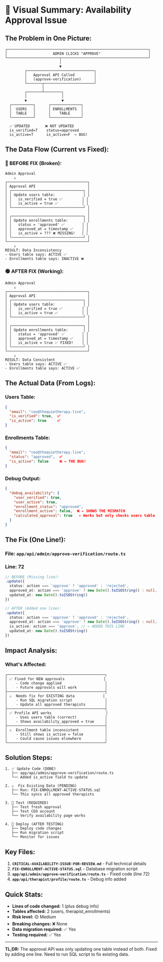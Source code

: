# 🎯 Visual Summary: Availability Approval Issue

## **The Problem in One Picture:**

```
┌─────────────────────────────────────────────────────────────────┐
│                     ADMIN CLICKS "APPROVE"                      │
└────────────────────────┬────────────────────────────────────────┘
                         │
                         ▼
         ┌───────────────────────────────┐
         │   Approval API Called         │
         │   (approve-verification)      │
         └───────┬───────────────────────┘
                 │
         ┌───────┴────────┐
         │                │
         ▼                ▼
  ┌──────────┐      ┌──────────────┐
  │  USERS   │      │ ENROLLMENTS  │
  │  TABLE   │      │    TABLE     │
  └──────────┘      └──────────────┘
  
  ✅ UPDATED       ❌ NOT UPDATED
  is_verified=T    status=approved
  is_active=T      is_active=F  ← BUG!
```

## **The Data Flow (Current vs Fixed):**

### **🔴 BEFORE FIX (Broken):**
```
Admin Approval
    ↓
┌─────────────────────────────────────┐
│ Approval API                        │
│ ┌─────────────────────────────────┐ │
│ │ Update users table:             │ │
│ │   is_verified = true ✅         │ │
│ │   is_active = true ✅           │ │
│ └─────────────────────────────────┘ │
│                                     │
│ ┌─────────────────────────────────┐ │
│ │ Update enrollments table:       │ │
│ │   status = 'approved' ✅        │ │
│ │   approved_at = timestamp ✅    │ │
│ │   is_active = ??? ❌ MISSING!   │ │
│ └─────────────────────────────────┘ │
└─────────────────────────────────────┘
    ↓
RESULT: Data Inconsistency
- Users table says: ACTIVE ✅
- Enrollments table says: INACTIVE ❌
```

### **🟢 AFTER FIX (Working):**
```
Admin Approval
    ↓
┌─────────────────────────────────────┐
│ Approval API                        │
│ ┌─────────────────────────────────┐ │
│ │ Update users table:             │ │
│ │   is_verified = true ✅         │ │
│ │   is_active = true ✅           │ │
│ └─────────────────────────────────┘ │
│                                     │
│ ┌─────────────────────────────────┐ │
│ │ Update enrollments table:       │ │
│ │   status = 'approved' ✅        │ │
│ │   approved_at = timestamp ✅    │ │
│ │   is_active = true ✅ FIXED!    │ │
│ └─────────────────────────────────┘ │
└─────────────────────────────────────┘
    ↓
RESULT: Data Consistent
- Users table says: ACTIVE ✅
- Enrollments table says: ACTIVE ✅
```

## **The Actual Data (From Logs):**

### **Users Table:**
```json
{
  "email": "ceo@thequietherapy.live",
  "is_verified": true,  ✅
  "is_active": true     ✅
}
```

### **Enrollments Table:**
```json
{
  "email": "ceo@thequietherapy.live",
  "status": "approved",  ✅
  "is_active": false     ❌ ← THE BUG!
}
```

### **Debug Output:**
```json
{
  "debug_availability": {
    "user_verified": true,
    "user_active": true,
    "enrollment_status": "approved",
    "enrollment_active": false,  ❌ ← SHOWS THE MISMATCH
    "calculated_approval": true   ← Works but only checks users table
  }
}
```

## **The Fix (One Line!):**

### **File:** `app/api/admin/approve-verification/route.ts`
### **Line:** 72

```typescript
// BEFORE (Missing line):
.update({ 
  status: action === 'approve' ? 'approved' : 'rejected',
  approved_at: action === 'approve' ? new Date().toISOString() : null,
  updated_at: new Date().toISOString()
})

// AFTER (Added one line):
.update({ 
  status: action === 'approve' ? 'approved' : 'rejected',
  approved_at: action === 'approve' ? new Date().toISOString() : null,
  is_active: action === 'approve', // ← ADDED THIS LINE
  updated_at: new Date().toISOString()
})
```

## **Impact Analysis:**

### **What's Affected:**
```
┌─────────────────────────────────────────────┐
│ ✅ Fixed for NEW approvals                  │
│    - Code change applied                    │
│    - Future approvals will work             │
├─────────────────────────────────────────────┤
│ ⚠️  Needs fix for EXISTING data             │
│    - Run SQL migration script               │
│    - Update all approved therapists         │
├─────────────────────────────────────────────┤
│ ✅ Profile API works                         │
│    - Uses users table (correct)             │
│    - Shows availability_approved = true     │
├─────────────────────────────────────────────┤
│ ⚠️  Enrollment table inconsistent            │
│    - Still shows is_active = false          │
│    - Could cause issues elsewhere           │
└─────────────────────────────────────────────┘
```

## **Solution Steps:**

```
1. ✅ Update Code (DONE)
   ├── app/api/admin/approve-verification/route.ts
   └── Added is_active field to update

2. ⚠️  Fix Existing Data (PENDING)
   ├── Run: FIX-ENROLLMENT-ACTIVE-STATUS.sql
   └── This syncs all approved therapists

3. 🧪 Test (REQUIRED)
   ├── Test fresh approval
   ├── Test CEO account
   └── Verify availability page works

4. 🎯 Deploy (AFTER TESTING)
   ├── Deploy code changes
   ├── Run migration script
   └── Monitor for issues
```

## **Key Files:**

1. **`CRITICAL-AVAILABILITY-ISSUE-FOR-REVIEW.md`** - Full technical details
2. **`FIX-ENROLLMENT-ACTIVE-STATUS.sql`** - Database migration script
3. **`app/api/admin/approve-verification/route.ts`** - Fixed code (line 72)
4. **`app/api/therapist/profile/route.ts`** - Debug info added

## **Quick Stats:**

- **Lines of code changed:** 1 (plus debug info)
- **Tables affected:** 2 (users, therapist_enrollments)
- **Risk level:** 🟡 Medium
- **Breaking changes:** ❌ None
- **Data migration required:** ✅ Yes
- **Testing required:** ✅ Yes

---

**TL;DR:** The approval API was only updating one table instead of both. Fixed by adding one line. Need to run SQL script to fix existing data.
